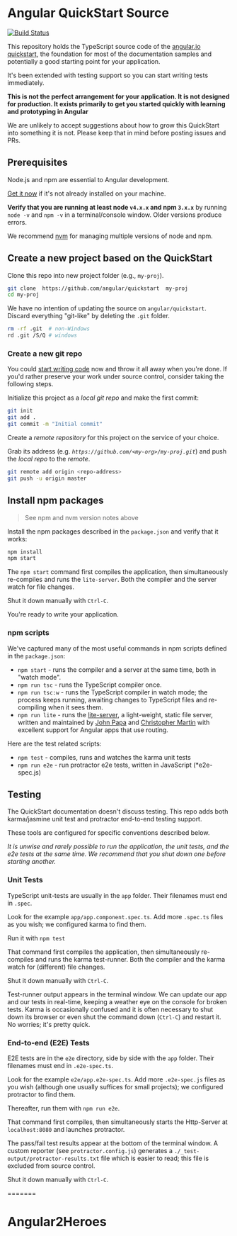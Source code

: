 # Angular QuickStart Source
[![Build Status][travis-badge]][travis-badge-url]

This repository holds the TypeScript source code of the [angular.io quickstart](https://angular.io/docs/ts/latest/quickstart.html),
the foundation for most of the documentation samples and potentially a good starting point for your application.

It's been extended with testing support so you can start writing tests immediately.

**This is not the perfect arrangement for your application. It is not designed for production.
It exists primarily to get you started quickly with learning and prototyping in Angular**

We are unlikely to accept suggestions about how to grow this QuickStart into something it is not.
Please keep that in mind before posting issues and PRs.

## Prerequisites

Node.js and npm are essential to Angular development. 
    
<a href="https://docs.npmjs.com/getting-started/installing-node" target="_blank" title="Installing Node.js and updating npm">
Get it now</a> if it's not already installed on your machine.
 
**Verify that you are running at least node `v4.x.x` and npm `3.x.x`**
by running `node -v` and `npm -v` in a terminal/console window.
Older versions produce errors.

We recommend [nvm](https://github.com/creationix/nvm) for managing multiple versions of node and npm.

## Create a new project based on the QuickStart

Clone this repo into new project folder (e.g., `my-proj`).
```bash
git clone  https://github.com/angular/quickstart  my-proj
cd my-proj
```

We have no intention of updating the source on `angular/quickstart`.
Discard everything "git-like" by deleting the `.git` folder.
```bash
rm -rf .git  # non-Windows
rd .git /S/Q # windows
```

### Create a new git repo
You could [start writing code](#start-development) now and throw it all away when you're done.
If you'd rather preserve your work under source control, consider taking the following steps.

Initialize this project as a *local git repo* and make the first commit:
```bash
git init
git add .
git commit -m "Initial commit"
```

Create a *remote repository* for this project on the service of your choice.

Grab its address (e.g. *`https://github.com/<my-org>/my-proj.git`*) and push the *local repo* to the *remote*.
```bash
git remote add origin <repo-address>
git push -u origin master
```
## Install npm packages

> See npm and nvm version notes above

Install the npm packages described in the `package.json` and verify that it works:

```bash
npm install
npm start
```

The `npm start` command first compiles the application, 
then simultaneously re-compiles and runs the `lite-server`.
Both the compiler and the server watch for file changes.

Shut it down manually with `Ctrl-C`.

You're ready to write your application.

### npm scripts

We've captured many of the most useful commands in npm scripts defined in the `package.json`:

* `npm start` - runs the compiler and a server at the same time, both in "watch mode".
* `npm run tsc` - runs the TypeScript compiler once.
* `npm run tsc:w` - runs the TypeScript compiler in watch mode; the process keeps running, awaiting changes to TypeScript files and re-compiling when it sees them.
* `npm run lite` - runs the [lite-server](https://www.npmjs.com/package/lite-server), a light-weight, static file server, written and maintained by
[John Papa](https://github.com/johnpapa) and
[Christopher Martin](https://github.com/cgmartin)
with excellent support for Angular apps that use routing.

Here are the test related scripts:
* `npm test` - compiles, runs and watches the karma unit tests
* `npm run e2e` - run protractor e2e tests, written in JavaScript (*e2e-spec.js)

## Testing

The QuickStart documentation doesn't discuss testing.
This repo adds both karma/jasmine unit test and protractor end-to-end testing support.

These tools are configured for specific conventions described below.

*It is unwise and rarely possible to run the application, the unit tests, and the e2e tests at the same time.
We recommend that you shut down one before starting another.*

### Unit Tests
TypeScript unit-tests are usually in the `app` folder. Their filenames must end in `.spec`.

Look for the example `app/app.component.spec.ts`.
Add more `.spec.ts` files as you wish; we configured karma to find them.

Run it with `npm test`

That command first compiles the application, then simultaneously re-compiles and runs the karma test-runner.
Both the compiler and the karma watch for (different) file changes.

Shut it down manually with `Ctrl-C`.

Test-runner output appears in the terminal window.
We can update our app and our tests in real-time, keeping a weather eye on the console for broken tests.
Karma is occasionally confused and it is often necessary to shut down its browser or even shut the command down (`Ctrl-C`) and
restart it. No worries; it's pretty quick.

### End-to-end (E2E) Tests

E2E tests are in the `e2e` directory, side by side with the `app` folder.
Their filenames must end in `.e2e-spec.ts`.

Look for the example `e2e/app.e2e-spec.ts`.
Add more `.e2e-spec.js` files as you wish (although one usually suffices for small projects);
we configured protractor to find them.

Thereafter, run them with `npm run e2e`.

That command first compiles, then simultaneously starts the Http-Server at `localhost:8080`
and launches protractor.  

The pass/fail test results appear at the bottom of the terminal window.
A custom reporter (see `protractor.config.js`) generates a  `./_test-output/protractor-results.txt` file
which is easier to read; this file is excluded from source control.

Shut it down manually with `Ctrl-C`.

[travis-badge]: https://travis-ci.org/angular/quickstart.svg?branch=master
[travis-badge-url]: https://travis-ci.org/angular/quickstart
=======
# Angular2Heroes